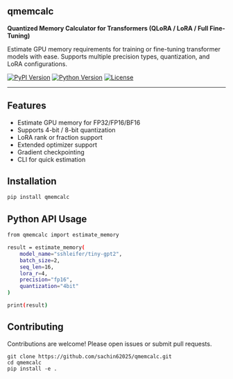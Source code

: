 ## qmemcalc

**Quantized Memory Calculator for Transformers (QLoRA / LoRA / Full Fine-Tuning)**

Estimate GPU memory requirements for training or fine-tuning transformer models with ease. Supports multiple precision types, quantization, and LoRA configurations.

[![PyPI Version](https://img.shields.io/pypi/v/qmemcalc)](https://pypi.org/project/qmemcalc/)
[![Python Version](https://img.shields.io/pypi/pyversions/qmemcalc)](https://pypi.org/project/qmemcalc/)
[![License](https://img.shields.io/badge/license-MIT-green)](LICENSE)

---

## Features

- Estimate GPU memory for FP32/FP16/BF16
- Supports 4-bit / 8-bit quantization
- LoRA rank or fraction support
- Extended optimizer support
- Gradient checkpointing
- CLI for quick estimation

## Installation

```bash
pip install qmemcalc
```

## Python API Usage

```bash
from qmemcalc import estimate_memory

result = estimate_memory(
    model_name="sshleifer/tiny-gpt2",
    batch_size=2,
    seq_len=16,
    lora_r=4,
    precision="fp16",
    quantization="4bit"
)

print(result)
```

## Contributing

Contributions are welcome! Please open issues or submit pull requests.

```
git clone https://github.com/sachin62025/qmemcalc.git
cd qmemcalc
pip install -e .
```

```

```
